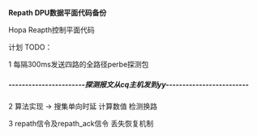 **Repath DPU数据平面代码备份**

Hopa Reapth控制平面代码

计划 TODO：

1 每隔300ms发送四路的全路径perbe探测包

##### -----------------------探测报文从cq主机发到yy-------------------------

2 算法实现  ->  搜集单向时延   计算数值    检测换路

3 repath信令及repath_ack信令  丢失恢复机制